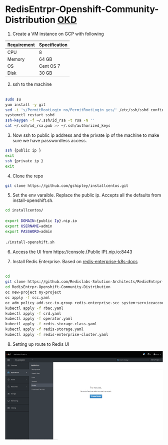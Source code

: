 # RedisEntrpr-Openshift-Community-Distribution [OKD](https://www.okd.io/)


1. Create a VM instance on GCP with following
  
Requirement  | Specification  
------------ | -------------
CPU | 8
Memory | 64 GB
OS | Cent OS 7
Disk | 30 GB

2. ssh to the machine

```bash 

sudo su
yum install -y git
sed -i 's/PermitRootLogin no/PermitRootLogin yes/' /etc/ssh/sshd_config
systemctl restart sshd
ssh-keygen -f ~/.ssh/id_rsa -t rsa -N ''
cat ~/.ssh/id_rsa.pub >> ~/.ssh/authorized_keys
```

3. Now ssh to public ip address and the private ip of the machine to make sure we have passwordless access. 

```bash
ssh {public ip }
exit
ssh {private ip }
exit
```

4. Clone the repo

```bash
git clone https://github.com/gshipley/installcentos.git

```

5. Set the env varaible. Replace the public ip. Accepts all the defaults from install-openshift.sh.

```bash
cd installcentos/

export DOMAIN={public Ip}.nip.io
export USERNAME=admin
export PASSWORD=admin

./install-openshift.sh

```

6. Access the UI from https://console.{Public IP}.nip.io:8443


7. Install Redis Enterprise. Based on [redis-enterprise-k8s-docs](https://github.com/RedisLabs/redis-enterprise-k8s-docs#configuration)

```bash

cd 
git clone https://github.com/Redislabs-Solution-Architects/RedisEntrpr-Openshift-Community-Distribution.git
cd RedisEntrpr-Openshift-Community-Distribution
oc new-project my-project
oc apply -f scc.yaml
oc adm policy add-scc-to-group redis-enterprise-scc system:serviceaccounts:my-project
kubectl apply -f rbac.yaml
kubectl apply -f crd.yaml
kubectl apply -f operator.yaml
kubectl apply -f redis-storage-class.yaml
kubectl apply -f redis-storage.yaml 
kubectl apply -f redis-enterprise-cluster.yaml
```

8. Setting up route to Redis UI

![Route 1](/images/route1.png)


